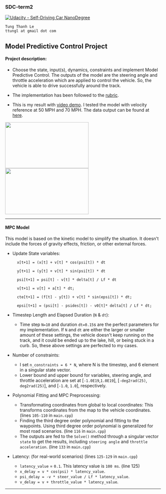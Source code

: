 ### SDC-term2
[![Udacity - Self-Driving Car NanoDegree](https://s3.amazonaws.com/udacity-sdc/github/shield-carnd.svg)](http://www.udacity.com/drive)
    
    Tung Thanh Le
    ttungl at gmail dot com
   
**Model Predictive Control Project**
---


#### Project description: 
* Choose the state, input(s), dynamics, constraints and implement Model Predictive Control. The outputs of the model are the steering angle and throttle acceleration which are applied to control the vehicle. So, the vehicle is able to drive successfully around the track.

* The implementation has been followed to the [rubric](https://review.udacity.com/#!/rubrics/896/view). 

* This is my result with [video demo](https://youtu.be/3PFlztq836s). I tested the model with velocity reference at 50 MPH and 70 MPH. The data output can be found at [here](https://github.com/ttungl/SDC-term2-Model-Predictive-Control/tree/master/datat_output).

<img src="https://github.com/ttungl/SDC-term2-Model-Predictive-Control/blob/master/gifs/gif_50.gif" height="149" width="270"> <img src="https://github.com/ttungl/SDC-term2-Model-Predictive-Control/blob/master/gifs/gif_70.gif" height="149" width="270"> 

---

#### MPC Model

This model is based on the kinetic model to simplify the situation. It doesn't include the forces of gravity effects, friction, or other external forces. 

* Update State variables:

		x[t+1] = (x[t] + v[t] * cos(psi[t]) * dt

		y[t+1] = (y[t] + v[t] * sin(psi[t]) * dt
		
		psi[t+1] = psi[t] - v[t] * delta[t] / Lf * dt
		
		v[t+1] = v[t] + a[t] * dt;
		
		cte[t+1] = (f[t] - y[t]) + v[t] * sin(epsi[t]) * dt;
		
		epsi[t+1] = (psi[t] - psides[t]) - v0[t]* delta[t] / Lf * dt;


* Timestep Length and Elapsed Duration (`N` & `dt`):
	+ Time step `N=10` and duration `dt=0.15`s are the perfect parameters for my implementation. If `N` and `dt` are either the larger or smaller amount of these settings, the vehicle doesn't keep running on the track, and it could be ended up to the lake, hill, or being stuck in a curb. So, these above settings are perfected to my cases.

* Number of constraints:
	+ I set `n_constraints = 6 * N`, where N is the timestep, and 6 element in a singular state vector.
	+ Lower bound and upper bound for variables, steering angle, and throttle acceleration are set at [`-1.0E19`,`1.0E19`], [`-deg2rad(25)`, `deg2rad(25)`], and [`-1.0`, `1.0`], respectively. 
	
* Polynomial Fitting and MPC Preprocessing:
	+ Transformating coordinates from global to local coordinates: This transforms coordinates from the map to the vehicle coordinates. (lines `105-110` in `main.cpp`) 
	+ Finding the third degree order polynomial and fitting to the waypoints. Using third degree order polynomial is generalized for most road scenarios. (line `116` in `main.cpp`)
	+ The outputs are fed to the `Solve()` method through a singular vector `state` to get the results, including `steering angle` and `throttle acceleration`. (line `133` in `main.cpp`)

* Latency: (for real-world scenarios) (lines `125-129` in `main.cpp`)
	+ `latency_value` = `0.1`. This latency value is `100 ms`. (line 125)
	+ `x_delay = v * cos(psi) * latency_value`.
    + `psi_delay = -v * steer_value / Lf * latency_value`.
    + `v_delay = v + throttle_value * latency_value`.






---